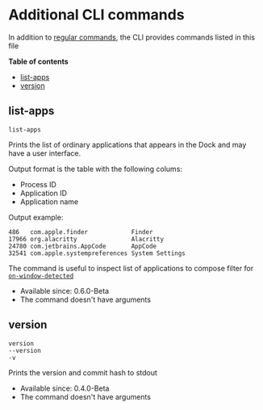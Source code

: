 # Additional CLI commands

In addition to [regular commands](./commands.md), the CLI provides commands listed in this file

**Table of contents**
- [list-apps](#list-apps)
- [version](#version)

## list-apps

```
list-apps
```

Prints the list of ordinary applications that appears in the Dock and may have a user interface.

Output format is the table with the following colums:
- Process ID
- Application ID
- Application name

Output example:
```
486   com.apple.finder            Finder
17966 org.alacritty               Alacritty
24780 com.jetbrains.AppCode       AppCode
32541 com.apple.systempreferences System Settings
```

The command is useful to inspect list of applications to compose filter for [`on-window-detected`](./guide.md#on-window-detected-callback)

- Available since: 0.6.0-Beta
- The command doesn't have arguments

## version

```
version
--version
-v
```

Prints the version and commit hash to stdout

- Available since: 0.4.0-Beta
- The command doesn't have arguments
